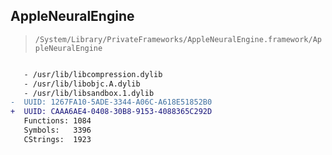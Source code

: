 ## AppleNeuralEngine

> `/System/Library/PrivateFrameworks/AppleNeuralEngine.framework/AppleNeuralEngine`

```diff

   - /usr/lib/libcompression.dylib
   - /usr/lib/libobjc.A.dylib
   - /usr/lib/libsandbox.1.dylib
-  UUID: 1267FA10-5ADE-3344-A06C-A618E51852B0
+  UUID: CAAA6AE4-0408-30B8-9153-4088365C292D
   Functions: 1084
   Symbols:   3396
   CStrings:  1923

```
